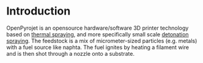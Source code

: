 # Introduction

OpenPyrojet is an opensource hardware/software 3D printer technology based on [thermal spraying](https://en.wikipedia.org/wiki/Thermal_spraying), and more specifically small scale [detonation spraying](https://en.wikipedia.org/wiki/Detonation_spraying). The feedstock is a mix of micrometer-sized particles (e.g. metals) with a fuel source like naphta. The fuel ignites by heating a filament wire and is then shot through a nozzle onto a substrate.

